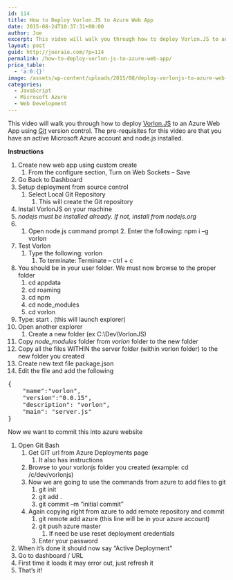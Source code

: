 ```yaml
---
id: 114
title: How to Deploy Vorlon.JS to Azure Web App
date: 2015-08-24T10:37:31+00:00
author: Joe
excerpt: This video will walk you through how to deploy Vorlon.JS to an Azure Web App using Git version control. The pre-requisites for this video are that you have an active Microsoft Azure account and node.js installed.
layout: post
guid: http://joeraio.com/?p=114
permalink: /how-to-deploy-vorlon-js-to-azure-web-app/
price_table:
  - 'a:0:{}'
image: /assets/wp-content/uploads/2015/08/deploy-vorlonjs-to-azure-web-app.png
categories:
  - JavaScript
  - Microsoft Azure
  - Web Development
---
```

This video will walk you through how to deploy <a href="http://www.vorlonjs.io/" target="_blank">Vorlon.JS</a> to an Azure Web App using <a href="https://git-scm.com/" target="_blank">Git</a> version control. The pre-requisites for this video are that you have an active Microsoft Azure account and node.js installed.



**Instructions** 

  1. Create new web app using custom create 
      1. From the configure section, Turn on Web Sockets – Save
  2. Go Back to Dashboard
  3. Setup deployment from source control 
      1. Select Local Git Repository 
          1. This will create the Git repository
  4. Install VorlonJS on your machine
  5. _nodejs must be installed already. If not, install from nodejs.org_
  6.   1. Open node.js command prompt
      2. Enter the following: npm i –g vorlon
  7. Test Vorlon 
      1. Type the following: vorlon 
          1. To terminate: Terminate – ctrl + c
  8. You should be in your user folder. We must now browse to the proper folder 
      1. cd appdata
      2. cd roaming
      3. cd npm
      4. cd node_modules
      5. cd vorlon
  9. Type: start . (this will launch explorer)
 10. Open another explorer 
      1. Create a new folder (ex C:\Dev\VorlonJS)
 11. Copy _node_modules_ folder from _vorlon_ folder to the new folder
 12. Copy all the files WITHIN the server folder (within vorlon folder) to the new folder you created
 13. Create new text file package.json
 14. Edit the file and add the following

<pre title="package.json" class="lang:default decode:true ">{
	"name":"vorlon",
	"version":"0.0.15",
	"description": "vorlon",
	"main": "server.js"
}</pre>

Now we want to commit this into azure website

  1. Open Git Bash 
      1. Get GIT url from Azure Deployments page 
          1. It also has instructions
      2. Browse to your vorlonjs folder you created (example: cd /c/dev/vorlonjs)
      3. Now we are going to use the commands from azure to add files to git 
          1. git init
          2. git add .
          3. git commit –m &#8220;initial commit&#8221;
      4. Again copying right from azure to add remote repository and commit 
          1. git remote add azure (this line will be in your azure account)
          2. git push azure master 
              1. If need be use reset deployment credentials
          3. Enter your password
  2. When it&#8217;s done it should now say &#8220;Active Deployment&#8221;
  3. Go to dashboard / URL
  4. First time it loads it may error out, just refresh it
  5. That&#8217;s it!

&nbsp;